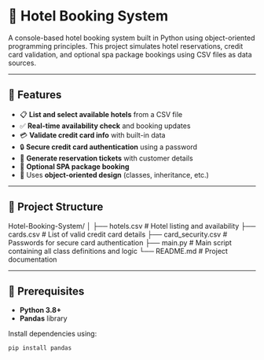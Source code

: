 # 🏨 Hotel Booking System

A console-based hotel booking system built in Python using object-oriented programming principles. This project simulates hotel reservations, credit card validation, and optional spa package bookings using CSV files as data sources.

---

## 🚀 Features

- 📋 **List and select available hotels** from a CSV file  
- ✅ **Real-time availability check** and booking updates  
- 💳 **Validate credit card info** with built-in data  
- 🔒 **Secure credit card authentication** using a password  
- 🧾 **Generate reservation tickets** with customer details  
- 💆 **Optional SPA package booking**  
- 🧠 Uses **object-oriented design** (classes, inheritance, etc.)

---

## 📂 Project Structure

Hotel-Booking-System/
│
├── hotels.csv # Hotel listing and availability
├── cards.csv # List of valid credit card details
├── card_security.csv # Passwords for secure card authentication
├── main.py # Main script containing all class definitions and logic
└── README.md # Project documentation


---

## 🧰 Prerequisites

- **Python 3.8+**
- **Pandas** library

Install dependencies using:

```bash
pip install pandas
